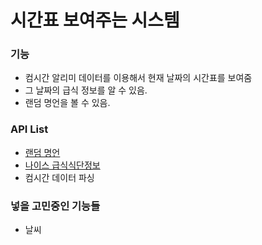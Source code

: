 # 시간표 보여주는 시스템

### 기능
- 컴시간 알리미 데이터를 이용해서 현재 날짜의 시간표를 보여줌
- 그 날짜의 급식 정보를 알 수 있음.
- 랜덤 명언을 볼 수 있음.

### API List
- [랜덤 명언](https://api.qwer.pw/docs/helpful_text)
- [나이스 급식식단정보](https://open.neis.go.kr/portal/data/service/selectServicePage.do?page=1&rows=10&sortColumn=&sortDirection=&infId=OPEN17320190722180924242823&infSeq=2#none)
- 컴시간 데이터 파싱

### 넣을 고민중인 기능들
- 날씨